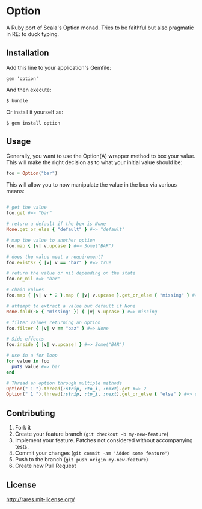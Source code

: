 # Option

A Ruby port of Scala's Option monad. Tries to be faithful
but also pragmatic in RE: to duck typing.

## Installation

Add this line to your application's Gemfile:

    gem 'option'

And then execute:

    $ bundle

Or install it yourself as:

    $ gem install option

## Usage

Generally, you want to use the Option(A) wrapper method to box
your value. This will make the right decision as to what your initial
value should be:

```ruby
foo = Option("bar")
```

This will allow you to now manipulate the value in the box via various means:

```ruby

# get the value
foo.get #=> "bar"

# return a default if the box is None
None.get_or_else { "default" } #=> "default"

# map the value to another option
foo.map { |v| v.upcase } #=> Some("BAR")

# does the value meet a requirement?
foo.exists? { |v| v == "bar" } #=> true

# return the value or nil depending on the state
foo.or_nil #=> "bar"

# chain values
foo.map { |v| v * 2 }.map { |v| v.upcase }.get_or_else { "missing" } #=> BARBAR

# attempt to extract a value but default if None
None.fold(-> { "missing" }) { |v| v.upcase } #=> missing

# filter values returning an option
foo.filter { |v| v == "baz" } #=> None

# Side-effects
foo.inside { |v| v.upcase! } #=> Some("BAR")

# use in a for loop
for value in foo
  puts value #=> bar
end

# Thread an option through multiple methods
Option(" 1 ").thread(:strip, :to_i, :next).get #=> 2
Option(" 1 ").thread(:strip, :to_i, :next).get_or_else { "else" } #=> else
```

## Contributing

1. Fork it
2. Create your feature branch (`git checkout -b my-new-feature`)
3. Implement your feature. Patches not considered without accompanying tests.
4. Commit your changes (`git commit -am 'Added some feature'`)
5. Push to the branch (`git push origin my-new-feature`)
6. Create new Pull Request

## License
http://rares.mit-license.org/
